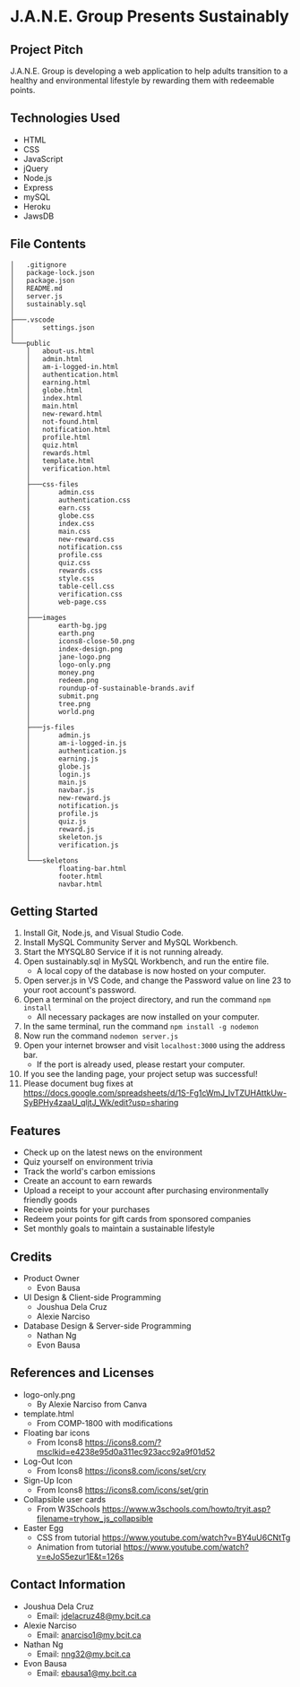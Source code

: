 # J.A.N.E. Group Presents Sustainably

## Project Pitch
J.A.N.E. Group is developing a web application to help adults transition to a healthy and environmental lifestyle by rewarding them with redeemable points.

## Technologies Used
* HTML
* CSS
* JavaScript
* jQuery
* Node.js
* Express
* mySQL
* Heroku
* JawsDB
	
## File Contents
```
│   .gitignore
│   package-lock.json
│   package.json
│   README.md
│   server.js
│   sustainably.sql
│
├───.vscode
│       settings.json
│
└───public
    │   about-us.html
    │   admin.html
    │   am-i-logged-in.html
    │   authentication.html
    │   earning.html
    │   globe.html
    │   index.html
    │   main.html
    │   new-reward.html
    │   not-found.html
    │   notification.html
    │   profile.html
    │   quiz.html
    │   rewards.html
    │   template.html
    │   verification.html
    │
    ├───css-files
    │       admin.css
    │       authentication.css
    │       earn.css
    │       globe.css
    │       index.css
    │       main.css
    │       new-reward.css
    │       notification.css
    │       profile.css
    │       quiz.css
    │       rewards.css
    │       style.css
    │       table-cell.css
    │       verification.css
    │       web-page.css
    │
    ├───images
    │       earth-bg.jpg
    │       earth.png
    │       icons8-close-50.png
    │       index-design.png
    │       jane-logo.png
    │       logo-only.png
    │       money.png
    │       redeem.png
    │       roundup-of-sustainable-brands.avif
    │       submit.png
    │       tree.png
    │       world.png
    │
    ├───js-files
    │       admin.js
    │       am-i-logged-in.js
    │       authentication.js
    │       earning.js
    │       globe.js
    │       login.js
    │       main.js
    │       navbar.js
    │       new-reward.js
    │       notification.js
    │       profile.js
    │       quiz.js
    │       reward.js
    │       skeleton.js
    │       verification.js
    │
    └───skeletons
            floating-bar.html
            footer.html
            navbar.html

```

## Getting Started
1. Install Git, Node.js, and Visual Studio Code.
2. Install MySQL Community Server and MySQL Workbench.
3. Start the MYSQL80 Service if it is not running already.
4. Open sustainably.sql in MySQL Workbench, and run the entire file.
    * A local copy of the database is now hosted on your computer.
5. Open server.js in VS Code, and change the Password value on line 23 to your root account's password.
6. Open a terminal on the project directory, and run the command `npm install`
    * All necessary packages are now installed on your computer.
7. In the same terminal, run the command `npm install -g nodemon`
8. Now run the command `nodemon server.js`
9. Open your internet browser and visit `localhost:3000` using the address bar.
    * If the port is already used, please restart your computer.
10. If you see the landing page, your project setup was successful!
11. Please document bug fixes at https://docs.google.com/spreadsheets/d/1S-Fg1cWmJ_IvTZUHAttkUw-SyBPHy4zaaU_qljtJ_Wk/edit?usp=sharing

## Features
* Check up on the latest news on the environment
* Quiz yourself on environment trivia
* Track the world's carbon emissions
* Create an account to earn rewards
* Upload a receipt to your account after purchasing environmentally friendly goods
* Receive points for your purchases
* Redeem your points for gift cards from sponsored companies
* Set monthly goals to maintain a sustainable lifestyle

## Credits
* Product Owner
    * Evon Bausa
* UI Design & Client-side Programming
    * Joushua Dela Cruz
    * Alexie Narciso
* Database Design & Server-side Programming
    * Nathan Ng
    * Evon Bausa

## References and Licenses
* logo-only.png
    * By Alexie Narciso from Canva
* template.html
    * From COMP-1800 with modifications
* Floating bar icons
    * From Icons8 https://icons8.com/?msclkid=e4238e95d0a311ec923acc92a9f01d52
* Log-Out Icon
    * From Icons8 https://icons8.com/icons/set/cry
* Sign-Up Icon
    * From Icons8 https://icons8.com/icons/set/grin
* Collapsible user cards
    * From W3Schools https://www.w3schools.com/howto/tryit.asp?filename=tryhow_js_collapsible
* Easter Egg
    * CSS from tutorial https://www.youtube.com/watch?v=BY4uU6CNtTg
    * Animation from tutorial https://www.youtube.com/watch?v=eJoS5ezur1E&t=126s

## Contact Information
* Joushua Dela Cruz
    * Email: jdelacruz48@my.bcit.ca
* Alexie Narciso
    * Email: anarciso1@my.bcit.ca
* Nathan Ng
    * Email: nng32@my.bcit.ca
* Evon Bausa
    * Email: ebausa1@my.bcit.ca
